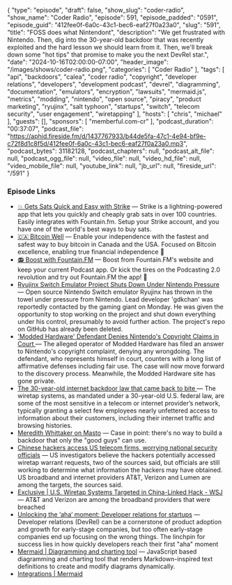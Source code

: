 {
  "type": "episode",
  "draft": false,
  "show_slug": "coder-radio",
  "show_name": "Coder Radio",
  "episode": 591,
  "episode_padded": "0591",
  "episode_guid": "412fee0f-6a0c-43c1-bec6-eaf27f0a23a0",
  "slug": "591",
  "title": "FOSS does what Nintendont",
  "description": "We get frustrated with Nintendo. Then, dig into the 30-year-old backdoor that was recently exploited and the hard lesson we should learn from it. Then, we'll break down some \"hot tips\" that promise to make you the next DevRel star.",
  "date": "2024-10-16T02:00:00-07:00",
  "header_image": "/images/shows/coder-radio.png",
  "categories": [
    "Coder Radio"
  ],
  "tags": [
    "api",
    "backdoors",
    "calea",
    "coder radio",
    "copyright",
    "developer relations",
    "developers",
    "development podcast",
    "devrel",
    "diagramming",
    "documentation",
    "emulators",
    "encryption",
    "lawsuits",
    "mermaid.js",
    "metrics",
    "modding",
    "nintendo",
    "open source",
    "piracy",
    "product marketing",
    "ryujinx",
    "salt typhoon",
    "startups",
    "switch",
    "telecom security",
    "user engagement",
    "wiretapping"
  ],
  "hosts": [
    "chris",
    "michael"
  ],
  "guests": [],
  "sponsors": [
    "memberful.com-cr"
  ],
  "podcast_duration": "00:37:07",
  "podcast_file": "https://aphid.fireside.fm/d/1437767933/b44de5fa-47c1-4e94-bf9e-c72f8d1c8f5d/412fee0f-6a0c-43c1-bec6-eaf27f0a23a0.mp3",
  "podcast_bytes": 31182128,
  "podcast_chapters": null,
  "podcast_alt_file": null,
  "podcast_ogg_file": null,
  "video_file": null,
  "video_hd_file": null,
  "video_mobile_file": null,
  "youtube_link": null,
  "jb_url": null,
  "fireside_url": "/591"
}


### Episode Links

  * [💥 Gets Sats Quick and Easy with Strike](https://strike.me/ "💥 Gets Sats Quick and Easy with Strike") — Strike is a lightning-powered app that lets you quickly and cheaply grab sats in over 100 countries. Easily integrates with Fountain.fm. Setup your Strike account, and you have one of the world's best ways to buy sats.
  * [🇨🇦 Bitcoin Well](https://bitcoinwell.com/ "🇨🇦 Bitcoin Well") — Enable your independence with the fastest and safest way to buy bitcoin in Canada and the USA. Focused on Bitcoin excellence, enabling true financial independence 🥇
  * [📻 Boost with Fountain.FM](https://fountain.fm/ "📻 Boost with Fountain.FM") — Boost from Fountain.FM's website and keep your current Podcast app. Or kick the tires on the Podcasting 2.0 revolution and try out Fountain.FM the app! 🚀
  * [Ryujinx Switch Emulator Project Shuts Down Under Nintendo Pressure ](https://torrentfreak.com/ryujinx-switch-emulator-project-shuts-down-under-nintendo-pressure-241002/ "Ryujinx Switch Emulator Project Shuts Down Under Nintendo Pressure ") — Open source Nintendo Switch emulator Ryujinx has thrown in the towel under pressure from Nintendo. Lead developer 'gdkchan' was reportedly contacted by the gaming giant on Monday. He was given the opportunity to stop working on the project and shut down everything under his control, presumably to avoid further action. The project's repo on GitHub has already been deleted. 
  * ['Modded Hardware' Defendant Denies Nintendo's Copyright Claims in Court ](https://torrentfreak.com/modded-hardware-defendant-denies-nintendos-copyright-claims-in-court-241006/ "'Modded Hardware' Defendant Denies Nintendo's Copyright Claims in Court ") — The alleged operator of Modded Hardware has filed an answer to Nintendo's copyright complaint, denying any wrongdoing. The defendant, who represents himself in court, counters with a long list of affirmative defenses including fair use. The case will now move forward to the discovery process. Meanwhile, the Modded Hardware site has gone private. 
  * [The 30-year-old internet backdoor law that came back to bite ](https://techcrunch.com/2024/10/07/the-30-year-old-internet-backdoor-law-that-came-back-to-bite/?guccounter=1 "The 30-year-old internet backdoor law that came back to bite ") — The wiretap systems, as mandated under a 30-year-old U.S. federal law, are some of the most sensitive in a telecom or internet provider’s network, typically granting a select few employees nearly unfettered access to information about their customers, including their internet traffic and browsing histories. 
  * [Meredith Whittaker on Masto](https://mastodon.world/@Mer__edith/113261633712790956 "Meredith Whittaker on Masto") — Case in point: there's no way to build a backdoor that only the "good guys" can use. 
  * [Chinese hackers access US telecom firms, worrying national security officials](https://www.cnn.com/2024/10/05/politics/chinese-hackers-us-telecoms/ "Chinese hackers access US telecom firms, worrying national security officials") — US investigators believe the hackers potentially accessed wiretap warrant requests, two of the sources said, but officials are still working to determine what information the hackers may have obtained. US broadband and internet providers AT&T, Verizon and Lumen are among the targets, the sources said. 
  * [Exclusive | U.S. Wiretap Systems Targeted in China-Linked Hack - WSJ](https://www.wsj.com/tech/cybersecurity/u-s-wiretap-systems-targeted-in-china-linked-hack-327fc63b?mod=hp_lead_pos1 "Exclusive | U.S. Wiretap Systems Targeted in China-Linked Hack - WSJ") — AT&T and Verizon are among the broadband providers that were breached
  * [Unlocking the ‘aha’ moment: Developer relations for startups](https://www.signalfire.com/blog/devrel-for-startups "Unlocking the ‘aha’ moment: Developer relations for startups") — Developer relations (DevRel) can be a cornerstone of product adoption and growth for early-stage companies, but too often early-stage companies end up focusing on the wrong things. The linchpin for success lies in how quickly developers reach their first "aha" moment
  * [Mermaid | Diagramming and charting tool](https://mermaid.js.org/ "Mermaid | Diagramming and charting tool") — JavaScript based diagramming and charting tool that renders Markdown-inspired text definitions to create and modify diagrams dynamically.
  * [Integrations | Mermaid](https://mermaid.js.org/ecosystem/integrations-community.html "Integrations | Mermaid")


